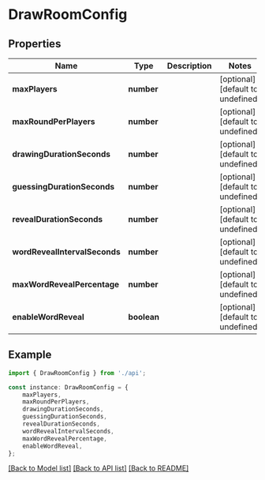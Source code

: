 # DrawRoomConfig


## Properties

Name | Type | Description | Notes
------------ | ------------- | ------------- | -------------
**maxPlayers** | **number** |  | [optional] [default to undefined]
**maxRoundPerPlayers** | **number** |  | [optional] [default to undefined]
**drawingDurationSeconds** | **number** |  | [optional] [default to undefined]
**guessingDurationSeconds** | **number** |  | [optional] [default to undefined]
**revealDurationSeconds** | **number** |  | [optional] [default to undefined]
**wordRevealIntervalSeconds** | **number** |  | [optional] [default to undefined]
**maxWordRevealPercentage** | **number** |  | [optional] [default to undefined]
**enableWordReveal** | **boolean** |  | [optional] [default to undefined]

## Example

```typescript
import { DrawRoomConfig } from './api';

const instance: DrawRoomConfig = {
    maxPlayers,
    maxRoundPerPlayers,
    drawingDurationSeconds,
    guessingDurationSeconds,
    revealDurationSeconds,
    wordRevealIntervalSeconds,
    maxWordRevealPercentage,
    enableWordReveal,
};
```

[[Back to Model list]](../README.md#documentation-for-models) [[Back to API list]](../README.md#documentation-for-api-endpoints) [[Back to README]](../README.md)

